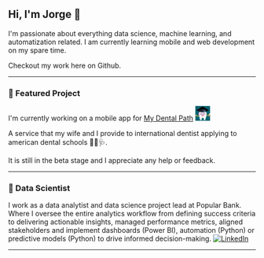 ## Hi, I'm Jorge 👋

I'm passionate about everything data science, machine learning, and automatization related. I am currently learning mobile and web development on my spare time. 

Checkout my work here on Github.

---

### 🎯 Featured Project

I'm currently working on a mobile app for [My Dental Path](http://mydentalpath.com/)   <a href="http://mydentalpath.com/">
  <img src="https://github.com/guerrajorge/guerrajorge/blob/main/logo_1_1320.png" alt="my-dental-path" width="30">
</a>  



A service that my wife and I provide to international dentist applying to american dental schools 💪🦷🩺.
 
It is still in the beta stage and I appreciate any help or feedback.

---

### 🎯 Data Scientist

I work as a data analytist and data science project lead at Popular Bank. Where I oversee the entire analytics workflow from defining success criteria to delivering actionable insights, managed performance metrics, aligned stakeholders and  implement dashboards (Power BI), automation (Python) or predictive models (Python) to drive informed decision-making. [![LinkedIn](https://img.shields.io/badge/LinkedIn-Profile-blue?style=flat&logo=linkedin)](https://www.linkedin.com/in/guerramarj)


---
